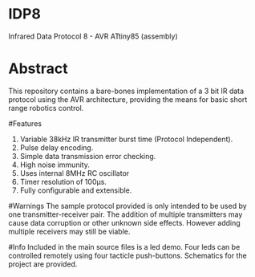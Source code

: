 # IDP8
Infrared Data Protocol 8 - AVR ATtiny85 (assembly)

# Abstract
This repository contains a bare-bones implementation of a 3 bit IR data protocol using the AVR architecture, providing the means for basic short range robotics control.

#Features
1. Variable 38kHz IR transmitter burst time (Protocol Independent).
2. Pulse delay encoding.
3. Simple data transmission error checking.
4. High noise immunity.
5. Uses internal 8MHz RC oscillator
6. Timer resolution of 100μs. 
7. Fully configurable and extensible.



#Warnings
The sample protocol provided is only intended to be used by one transmitter-receiver pair. The addition of multiple transmitters may cause data corruption or other unknown side effects. However adding multiple receivers may still be viable.

#Info
Included in the main source files is a led demo. Four leds can be controlled remotely using four tacticle push-buttons.  Schematics for the project are provided.
